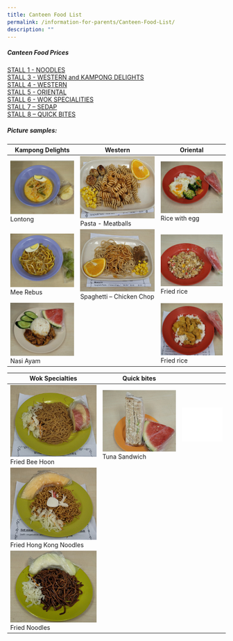 ```yaml
---
title: Canteen Food List
permalink: /information-for-parents/Canteen-Food-List/
description: ""
---
```



##### Canteen Food Prices  

<a href="/files/CanteenFood/STALL 1 – NOODLE.pdf" target="_blank">STALL 1 -  NOODLES</a>  
<a href="/files/CanteenFood/STALL 3 – WESTERN & KAMPONG DELIGHTS.pdf" target="_blank">STALL 3 -  WESTERN and KAMPONG DELIGHTS</a>  
<a href="/files/CanteenFood/STALL 4 – WESTERN.pdf" target="_blank">STALL 4 -  WESTERN</a>  
<a href="/files/CanteenFood/STALL 5 – ORIENTAL.pdf" target="_blank">STALL 5 -  ORIENTAL</a>  
<a href="/files/CanteenFood/STALL 6 – WOK SPECIALITIES.pdf" target="_blank">STALL 6 -  WOK SPECIALITIES</a>  
<a href="/files/CanteenFood/STALL 7 – SEDAP.pdf" target="_blank">STALL 7 – SEDAP</a>  
<a href="/files/CanteenFood/STALL 8 – QUICK BITES.pdf" target="_blank">STALL 8 – QUICK BITES</a>  
  
	
##### Picture samples:

| Kampong Delights | Western | Oriental |
| -------- | -------- | -------- |
| <img src="/images/CanteenFood/Lontong.jpg" alt="">Lontong|<img src="/images/CanteenFood/PastaMeatballs.jpg" alt="">Pasta - Meatballs   |<img src="/images/CanteenFood/RiceEgg.jpg" alt="">Rice with egg
| <img src="/images/CanteenFood/MeeRebus.jpg" alt="">Mee Rebus      |<img src="/images/CanteenFood/SpaghettiChickenChop.jpg" alt="">Spaghetti – Chicken Chop|<img src="/images/CanteenFood/FriedRice.jpg" alt="">Fried rice
|<img src="/images/CanteenFood/NasiAyam.jpg" alt="">Nasi Ayam||<img src="/images/CanteenFood/CurryRice.jpg" alt="">Fried rice
  
	

| Wok Specialties | Quick bites ||
| -------- | -------- | -------- |
| <img src="/images/CanteenFood/FriedBeeHoon.jpg" alt="">Fried Bee Hoon  | <img src="/images/CanteenFood/TunaSandwich.jpg" alt="">Tuna Sandwich     |<img src="/images/CanteenFood/FoodFiller.jpg" alt="">
|<img src="/images/CanteenFood/FriedHKNoodles.jpg" alt="">Fried Hong Kong Noodles||
|<img src="/images/CanteenFood/FriedNoodles.jpg" alt="">Fried Noodles|